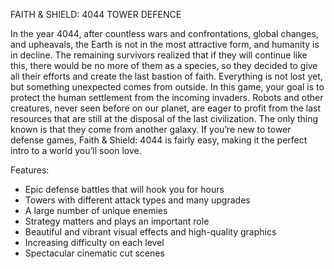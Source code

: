 FAITH & SHIELD: 4044 TOWER DEFENCE

  In the year 4044, after countless wars and confrontations, global changes, and upheavals, the Earth is not in the most attractive form, and humanity is in decline.
The remaining survivors realized that if they will continue like this, there would be no more of them as a species, so they decided to give all their efforts and create the last bastion of faith.
Everything is not lost yet, but something unexpected comes from outside. 
  In this game, your goal is to protect the human settlement from the incoming invaders.
Robots and other creatures, never seen before on our planet, are eager to profit from the last resources that are still at the disposal of the last civilization.
The only thing known is that they come from another galaxy.
  If you’re new to tower defense games, Faith & Shield: 4044 is fairly easy, making it the perfect intro to a world you’ll soon love.

Features:
- Epic defense battles that will hook you for hours
- Towers with different attack types and many upgrades
- A large number of unique enemies
- Strategy matters and plays an important role
- Beautiful and vibrant visual effects and high-quality graphics
- Increasing difficulty on each level
- Spectacular cinematic cut scenes